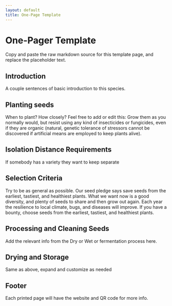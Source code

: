 ```yaml
---
layout: default
title: One-Page Template
---
```


# One-Pager Template
Copy and paste the raw markdown source for this template page, and replace the placeholder text.

## Introduction
A couple sentences of basic introduction to this species.  

## Planting seeds
When to plant? How closely?
Feel free to add or edit this: Grow them as you normally would, but resist using any kind of insecticides or fungicides, even if they are organic (natural, genetic tolerance of stressors cannot be discovered if artificial means are employed to keep plants alive).  

## Isolation Distance Requirements
If somebody has a variety they want to keep separate

## Selection Criteria
Try to be as general as possible. Our seed pledge says save seeds from the earliest, tastiest, and healthiest plants.  What we want now is a good diversity, and plenty of seeds to share and then grow out again. Each year the resilience to local climate, bugs, and diseases will improve. If you have a bounty, choose seeds from the earliest, tastiest, and healthiest plants. 

## Processing and Cleaning Seeds
Add the relevant info from the Dry or Wet or fermentation process here. 

## Drying and Storage
Same as above, expand and customize as needed

## Footer
Each printed page will have the website and QR code for more info. 
